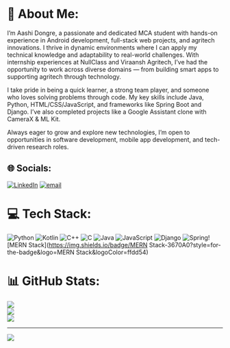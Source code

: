 # 💫 About Me:
I’m Aashi Dongre, a passionate and dedicated MCA student with hands-on experience in Android development, full-stack web projects, and agritech innovations. I thrive in dynamic environments where I can apply my technical knowledge and adaptability to real-world challenges. With internship experiences at NullClass and Viraansh Agritech, I’ve had the opportunity to work across diverse domains — from building smart apps to supporting agritech through technology.

I take pride in being a quick learner, a strong team player, and someone who loves solving problems through code. My key skills include Java, Python, HTML/CSS/JavaScript, and frameworks like Spring Boot and Django. I’ve also completed projects like a Google Assistant clone with CameraX & ML Kit.

Always eager to grow and explore new technologies, I’m open to opportunities in software development, mobile app development, and tech-driven research roles.


## 🌐 Socials:
[![LinkedIn](https://img.shields.io/badge/LinkedIn-%230077B5.svg?logo=linkedin&logoColor=white)](https://linkedin.com/in/www.linkedin.com/in/ashi-dongre-832683346) [![email](https://img.shields.io/badge/Email-D14836?logo=gmail&logoColor=white)](mailto:aashidongre181@gmail.com) 

# 💻 Tech Stack:
![Python](https://img.shields.io/badge/python-3670A0?style=for-the-badge&logo=python&logoColor=ffdd54) ![Kotlin](https://img.shields.io/badge/kotlin-%237F52FF.svg?style=for-the-badge&logo=kotlin&logoColor=white) ![C++](https://img.shields.io/badge/c++-%2300599C.svg?style=for-the-badge&logo=c%2B%2B&logoColor=white) ![C](https://img.shields.io/badge/c-%2300599C.svg?style=for-the-badge&logo=c&logoColor=white) ![Java](https://img.shields.io/badge/java-%23ED8B00.svg?style=for-the-badge&logo=openjdk&logoColor=white) ![JavaScript](https://img.shields.io/badge/javascript-%23323330.svg?style=for-the-badge&logo=javascript&logoColor=%23F7DF1E) ![Django](https://img.shields.io/badge/django-%23092E20.svg?style=for-the-badge&logo=django&logoColor=white) ![Spring](https://img.shields.io/badge/spring-%236DB33F.svg?style=for-the-badge&logo=spring&logoColor=white)![MERN Stack](https://img.shields.io/badge/MERN Stack-3670A0?style=for-the-badge&logo=MERN Stack&logoColor=ffdd54)
# 📊 GitHub Stats:
![](https://github-readme-stats.vercel.app/api?username=Aashidongre&theme=dark&hide_border=false&include_all_commits=false&count_private=false)<br/>
![](https://nirzak-streak-stats.vercel.app/?user=Aashidongre&theme=dark&hide_border=false)<br/>
![](https://github-readme-stats.vercel.app/api/top-langs/?username=Aashidongre&theme=dark&hide_border=false&include_all_commits=false&count_private=false&layout=compact)

---
[![](https://visitcount.itsvg.in/api?id=Aashidongre&icon=0&color=0)](https://visitcount.itsvg.in)

<!-- Proudly created with GPRM ( https://gprm.itsvg.in ) -->
